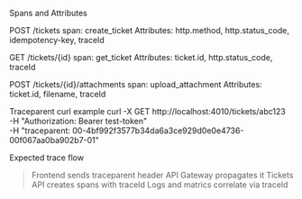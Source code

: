 Spans and Attributes

POST /tickets
	span: create_ticket
	Attributes: http.method, http.status_code, idempotency-key, traceId

GET /tickets/{id}
	span: get_ticket
	Attributes: ticket.id, http.status_code, traceId
	
POST /tickets/{id}/attachments
	span: upload_attachment
	Attributes: ticket.id, filename, traceId
	
Traceparent curl example
curl -X GET http://localhost:4010/tickets/abc123 \
-H "Authorization: Bearer test-token" \
-H "traceparent: 00-4bf992f3577b34da6a3ce929d0e0e4736-00f067aa0ba902b7-01"

Expected trace flow
> Frontend sends traceparent header
> API Gateway propagates it
> Tickets API creates spans with traceId
> Logs and matrics correlate via traceId